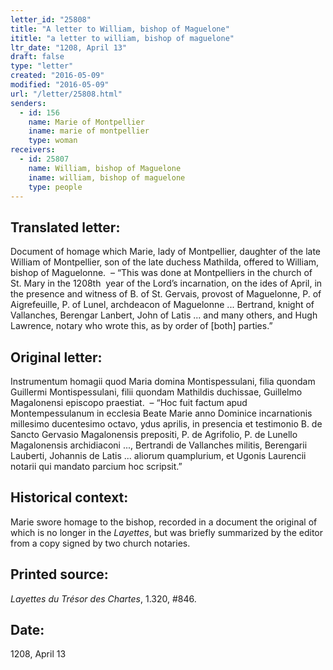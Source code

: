 ```yaml
---
letter_id: "25808"
title: "A letter to William, bishop of Maguelone"
ititle: "a letter to william, bishop of maguelone"
ltr_date: "1208, April 13"
draft: false
type: "letter"
created: "2016-05-09"
modified: "2016-05-09"
url: "/letter/25808.html"
senders:
  - id: 156
    name: Marie of Montpellier
    iname: marie of montpellier
    type: woman
receivers:
  - id: 25807
    name: William, bishop of Maguelone
    iname: william, bishop of maguelone
    type: people
---
```

<h2> Translated letter:</h2><p>Document of homage which Marie, lady of Montpellier, daughter of the late William of Montpellier, son of the late duchess Mathilda, offered to William, bishop of Maguelonne.&nbsp; – “This was done at Montpelliers in the church of St. Mary in the 1208th &nbsp;year of the Lord’s incarnation, on the ides of April, in the presence and witness of B. of St. Gervais, provost of Maguelonne, P. of Aigrefeuille, P. of Lunel, archdeacon of Maguelonne ... Bertrand, knight of Vallanches, Berengar Lanbert, John of Latis ... and many others, and Hugh Lawrence, notary who wrote this, as by order of [both] parties.”</p><h2 class="mt-4"> Original letter:</h2><p>Instrumentum homagii quod Maria domina Montispessulani, filia quondam Guillermi Montispessulani, filii quondam Mathildis duchissae, Guillelmo Magalonensi episcopo praestiat.&nbsp; – “Hoc fuit factum apud Montempessulanum in ecclesia Beate Marie anno Dominice incarnationis millesimo ducentesimo octavo, ydus aprilis, in presencia et testimonio B. de Sancto Gervasio Magalonensis prepositi, P. de Agrifolio, P. de Lunello Magalonensis archidiaconi ..., Bertrandi de Vallanches militis, Berengarii Lauberti, Johannis de Latis ... aliorum quamplurium, et Ugonis Laurencii notarii qui mandato parcium hoc scripsit.”</p><h2 class="mt-4"> Historical context:</h2><p>Marie swore homage to the bishop, recorded in a document the original of which is no longer in the <em>Layettes</em>, but was briefly summarized by the editor from a copy signed by two church notaries.</p><h2 class="mt-4"> Printed source:</h2><p><i>Layettes du Trésor des Chartes</i>, 1.320, #846.</p><h2 class="mt-4"> Date:</h2>1208, April 13
